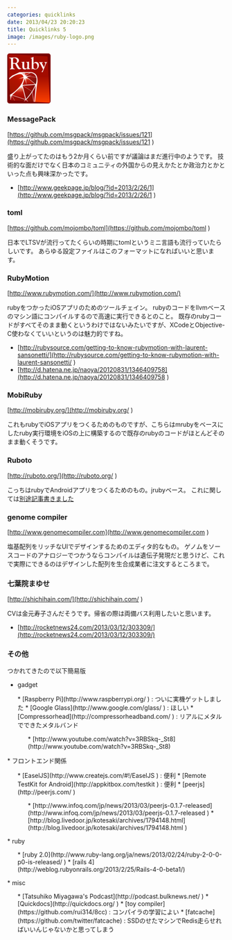 ```yaml
---
categories: quicklinks
date: 2013/04/23 20:20:23
title: Quicklinks 5
image: /images/ruby-logo.png
---
```


![ruby](/images/ruby-logo.png ) 

### MessagePack

[https://github.com/msgpack/msgpack/issues/121](https://github.com/msgpack/msgpack/issues/121 ) 

盛り上がってたのはもう2か月くらい前ですが議論はまだ進行中のようです。
技術的な面だけでなく日本のコミュニティの外国からの見えかたとか政治力とかといった点も興味深かったです。

* [http://www.geekpage.jp/blog/?id=2013/2/26/1](http://www.geekpage.jp/blog/?id=2013/2/26/1 ) 

### toml

[https://github.com/mojombo/toml](https://github.com/mojombo/toml ) 

日本でLTSVが流行ってたくらいの時期にtomlというミニ言語も流行っていたらしいです。
あらゆる設定ファイルはこのフォーマットになればいいと思います。


### RubyMotion

[http://www.rubymotion.com/](http://www.rubymotion.com/)

rubyをつかったiOSアプリのためのツールチェイン。
rubyのコードをllvmベースのマシン語にコンパイルするので高速に実行できるとのこと。
既存のrubyコードがすべてそのまま動くというわけではないみたいですが、XCodeとObjective-C使わなくていいというのは魅力的ですね。

* [http://rubysource.com/getting-to-know-rubymotion-with-laurent-sansonetti/](http://rubysource.com/getting-to-know-rubymotion-with-laurent-sansonetti/ ) 
* [http://d.hatena.ne.jp/naoya/20120831/1346409758](http://d.hatena.ne.jp/naoya/20120831/1346409758 ) 

### MobiRuby

[http://mobiruby.org/](http://mobiruby.org/ ) 

これもrubyでiOSアプリをつくるためのものですが、こちらはmrubyをベースにしたruby実行環境をiOSの上に構築するので既存のrubyのコードがほとんどそのまま動くそうです。

### Ruboto

[http://ruboto.org/](http://ruboto.org/ ) 

こっちはrubyでAndroidアプリをつくるためのもの。jrubyベース。
これに関しては[別途記事書きました](http://mojavy.com/blog/2013/03/29/ruboto/)

###  genome compiler 

[http://www.genomecompiler.com](http://www.genomecompiler.com ) 

塩基配列をリッチなUIでデザインするためのエディタ的なもの。
ゲノムをソースコードのアナロジーでつかうならコンパイルは遺伝子発現だと思うけど、これで実際にできるのはデザインした配列を生合成業者に注文するところまで。


### 七葉院まゆせ

[http://shichihain.com/](http://shichihain.com/ ) 

CVは金元寿子さんだそうです。帰省の際は両備バス利用したいと思います。

* [http://rocketnews24.com/2013/03/12/303309/](http://rocketnews24.com/2013/03/12/303309/)


### その他

つかれてきたので以下簡易版

* gadget
<ul>
* [Raspberry Pi](http://www.raspberrypi.org/ ) : ついに実機ゲットしました
* [Google Glass](http://www.google.com/glass/ ) : ほしい
* [Compressorhead](http://compressorheadband.com/ )  : リアルにメタルでできたメタルバンド
<ul>
* [http://www.youtube.com/watch?v=3RBSkq-_St8](http://www.youtube.com/watch?v=3RBSkq-_St8)
</ul>
</ul>
* フロントエンド関係
<ul>
* [EaselJS](http://www.createjs.com/#!/EaselJS ) : 便利
* [Remote TestKit for Android](http://appkitbox.com/testkit ) : 便利
* [peerjs](http://peerjs.com/ ) 
<ul>
* [http://www.infoq.com/jp/news/2013/03/peerjs-0.1.7-released](http://www.infoq.com/jp/news/2013/03/peerjs-0.1.7-released ) 
* [http://blog.livedoor.jp/kotesaki/archives/1794148.html](http://blog.livedoor.jp/kotesaki/archives/1794148.html ) 
</ul>
</ul>
* ruby
<ul>
* [ruby 2.0](http://www.ruby-lang.org/ja/news/2013/02/24/ruby-2-0-0-p0-is-released/ ) 
* [rails 4](http://weblog.rubyonrails.org/2013/2/25/Rails-4-0-beta1/)
</ul>
* misc
<ul>
* [Tatsuhiko Miyagawa's Podcast](http://podcast.bulknews.net/ ) 
* [Quickdocs](http://quickdocs.org/ ) 
* [toy compiler](https://github.com/rui314/8cc) : コンパイラの学習によい
* [fatcache](https://github.com/twitter/fatcache) : SSDのせたマシンでRedis走らせればいいんじゃないかと思ってしまう
</ul>

